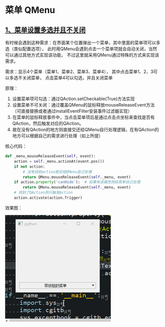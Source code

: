 # 菜单 QMenu

## [1、菜单设置多选并且不关闭](菜单多选不关闭.py)

有时候会遇到这种需求：在界面某个位置弹出一个菜单，其中里面的菜单项可以多选（类似配置选项），
此时用QMenu会遇到点击一个菜单项就会自动关闭，当然可以通过其他方式实现该功能，
不过这里就采用QMenu通过特殊的方式来实现该需求。

需求：显示4个菜单（菜单1、菜单2、菜单3、菜单4），
其中点击菜单1、2、3可以多选不关闭菜单，
点击菜单4可以勾选，并且关闭菜单

原理：

1. 设置菜单项可勾选：通过QAction.setCheckable(True)方法实现
1. 设置菜单不可关闭：通过覆盖QMenu的鼠标释放mouseReleaseEvent方法（可直接替换或者通过installEventFilter安装事件过滤器实现）
1. 在菜单的鼠标释放事件中，当点击菜单项后是通过点击点坐标来查找是否有QAction，然后触发对应的QAction。<br/>
1. 故在没有QAction的地方则直接交还给QMenu自行处理逻辑，在有QAction的地方可以根据自己的需求进行处理（如上所提）

核心代码：

```python
def _menu_mouseReleaseEvent(self, event):
    action = self._menu.actionAt(event.pos())
    if not action:
        # 没有找到action就交给QMenu自己处理
        return QMenu.mouseReleaseEvent(self._menu, event)
    if action.property('canHide'):  # 如果有该属性则给菜单自己处理
        return QMenu.mouseReleaseEvent(self._menu, event)
    # 找到了QAction则只触发Action
    action.activate(action.Trigger)
```

效果图：

![截图](ScreenShot/菜单多选不关闭.gif)